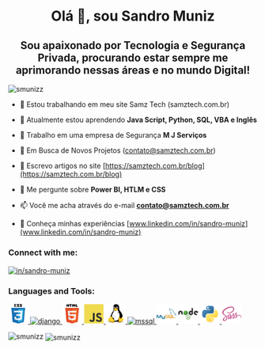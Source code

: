<h1 align="center">Olá 👋, sou Sandro Muniz</h1>
<h2 align="center">Sou apaixonado por Tecnologia e Segurança Privada, procurando estar sempre me aprimorando nessas áreas e no mundo Digital!</h2>

<p align="left"> <img src="https://komarev.com/ghpvc/?username=smunizz&label=Profile%20views&color=0e75b6&style=flat" alt="smunizz" /> </p>

- 🔭 Estou trabalhando em meu site Samz Tech (samztech.com.br)

- 🌱 Atualmente estou aprendendo **Java Script, Python, SQL, VBA e Inglês**

- 👯 Trabalho em uma empresa de Segurança **M J Serviços**

- 🤝 Em Busca de Novos Projetos (contato@samztech.com.br)

- 📝 Escrevo artigos no site [https://samztech.com.br/blog](https://samztech.com.br/blog)

- 💬 Me pergunte sobre **Power BI, HTLM e CSS**

- 📫 Você me acha através do e-mail **contato@samztech.com.br**

- 📄 Conheça minhas experiências [www.linkedin.com/in/sandro-muniz](www.linkedin.com/in/sandro-muniz)

<h3 align="left">Connect with me:</h3>
<p align="left">
<a href="https://linkedin.com/in/in/sandro-muniz" target="blank"><img align="center" src="https://raw.githubusercontent.com/rahuldkjain/github-profile-readme-generator/master/src/images/icons/Social/linked-in-alt.svg" alt="in/sandro-muniz" height="30" width="40" /></a>
</p>

<h3 align="left">Languages and Tools:</h3>
<p align="left"> <a href="https://www.w3schools.com/css/" target="_blank" rel="noreferrer"> <img src="https://raw.githubusercontent.com/devicons/devicon/master/icons/css3/css3-original-wordmark.svg" alt="css3" width="40" height="40"/> </a> <a href="https://www.djangoproject.com/" target="_blank" rel="noreferrer"> <img src="https://cdn.worldvectorlogo.com/logos/django.svg" alt="django" width="40" height="40"/> </a> <a href="https://www.w3.org/html/" target="_blank" rel="noreferrer"> <img src="https://raw.githubusercontent.com/devicons/devicon/master/icons/html5/html5-original-wordmark.svg" alt="html5" width="40" height="40"/> </a> <a href="https://developer.mozilla.org/en-US/docs/Web/JavaScript" target="_blank" rel="noreferrer"> <img src="https://raw.githubusercontent.com/devicons/devicon/master/icons/javascript/javascript-original.svg" alt="javascript" width="40" height="40"/> </a> <a href="https://www.linux.org/" target="_blank" rel="noreferrer"> <img src="https://raw.githubusercontent.com/devicons/devicon/master/icons/linux/linux-original.svg" alt="linux" width="40" height="40"/> </a> <a href="https://www.microsoft.com/en-us/sql-server" target="_blank" rel="noreferrer"> <img src="https://www.svgrepo.com/show/303229/microsoft-sql-server-logo.svg" alt="mssql" width="40" height="40"/> </a> <a href="https://www.mysql.com/" target="_blank" rel="noreferrer"> <img src="https://raw.githubusercontent.com/devicons/devicon/master/icons/mysql/mysql-original-wordmark.svg" alt="mysql" width="40" height="40"/> </a> <a href="https://nodejs.org" target="_blank" rel="noreferrer"> <img src="https://raw.githubusercontent.com/devicons/devicon/master/icons/nodejs/nodejs-original-wordmark.svg" alt="nodejs" width="40" height="40"/> </a> <a href="https://www.python.org" target="_blank" rel="noreferrer"> <img src="https://raw.githubusercontent.com/devicons/devicon/master/icons/python/python-original.svg" alt="python" width="40" height="40"/> </a> <a href="https://sass-lang.com" target="_blank" rel="noreferrer"> <img src="https://raw.githubusercontent.com/devicons/devicon/master/icons/sass/sass-original.svg" alt="sass" width="40" height="40"/> </a> </p>

<p><img align="left" src="https://github-readme-stats.vercel.app/api/top-langs?username=smunizz&show_icons=true&locale=en&layout=compact" alt="smunizz" /></p>

<p>&nbsp;<img align="center" src="https://github-readme-stats.vercel.app/api?username=smunizz&show_icons=true&locale=en" alt="smunizz" /></p>



<!---
- 👋 Hi, I’m @smunizz
- 👀 I’m interested in ...
- 🌱 I’m currently learning ...
- 💞️ I’m looking to collaborate on ...
- 📫 How to reach me ...
- 😄 Pronouns: ...
- ⚡ Fun fact: ...

smunizz/smunizz is a ✨ special ✨ repository because its `README.md` (this file) appears on your GitHub profile.
You can click the Preview link to take a look at your changes.
--->
